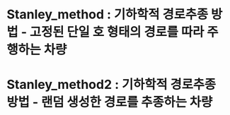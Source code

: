 # Stanley_method : 기하학적 경로추종 방법 - 고정된 단일 호 형태의 경로를 따라 주행하는 차량

# Stanley_method2 : 기하학적 경로추종 방법 - 랜덤 생성한 경로를 추종하는 차량
